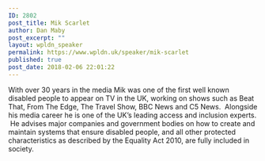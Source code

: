 ```yaml
---
ID: 2802
post_title: Mik Scarlet
author: Dan Maby
post_excerpt: ""
layout: wpldn_speaker
permalink: https://www.wpldn.uk/speaker/mik-scarlet
published: true
post_date: 2018-02-06 22:01:22
---
```

With over 30 years in the media Mik was one of the first well known disabled people to appear on TV in the UK, working on shows such as Beat That, From The Edge, The Travel Show, BBC News and C5 News.  Alongside his media career he is one of the UK’s leading access and inclusion experts.  He advises major companies and government bodies on how to create and maintain systems that ensure disabled people, and all other protected characteristics as described by the Equality Act 2010, are fully included in society.